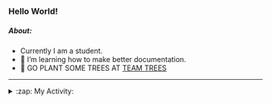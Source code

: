 ### Hello World!

##### About:
- Currently I am a student.
- 🌱 I’m learning how to make better documentation.
- 🌱 GO PLANT SOME TREES AT [TEAM TREES](https://teamtrees.org/)

---
<details>
  <summary>:zap: My Activity:</summary>
  
<!--START_SECTION:waka-->
![Code Time](http://img.shields.io/badge/Code%20Time-1%2C236%20hrs%2018%20mins-blue)

**I'm a Night 🦉** 

```text
🌞 Morning                2018 commits        ███░░░░░░░░░░░░░░░░░░░░░░   10.26 % 
🌆 Daytime                6601 commits        ████████░░░░░░░░░░░░░░░░░   33.57 % 
🌃 Evening                5660 commits        ███████░░░░░░░░░░░░░░░░░░   28.79 % 
🌙 Night                  5383 commits        ███████░░░░░░░░░░░░░░░░░░   27.38 % 
```
📅 **I'm Most Productive on Wednesday** 

```text
Monday                   2719 commits        ███░░░░░░░░░░░░░░░░░░░░░░   13.83 % 
Tuesday                  2716 commits        ███░░░░░░░░░░░░░░░░░░░░░░   13.81 % 
Wednesday                4618 commits        ██████░░░░░░░░░░░░░░░░░░░   23.49 % 
Thursday                 2601 commits        ███░░░░░░░░░░░░░░░░░░░░░░   13.23 % 
Friday                   2097 commits        ███░░░░░░░░░░░░░░░░░░░░░░   10.67 % 
Saturday                 1680 commits        ██░░░░░░░░░░░░░░░░░░░░░░░   08.54 % 
Sunday                   3231 commits        ████░░░░░░░░░░░░░░░░░░░░░   16.43 % 
```


📊 **This Week I Spent My Time On** 

```text
🔥 Editors: 
IntelliJ                 7 hrs 13 mins       █████████████████░░░░░░░░   68.85 % 
VS Code                  2 hrs 35 mins       ██████░░░░░░░░░░░░░░░░░░░   24.70 % 
Android Studio           40 mins             ██░░░░░░░░░░░░░░░░░░░░░░░   06.45 % 

🐱‍💻 Projects: 
java-springboot-projects 4 hrs 17 mins       ██████████░░░░░░░░░░░░░░░   40.82 % 
music-api                2 hrs 30 mins       ██████░░░░░░░░░░░░░░░░░░░   23.82 % 
py-series                2 hrs 2 mins        █████░░░░░░░░░░░░░░░░░░░░   19.41 % 
vlsm-subnet              33 mins             █░░░░░░░░░░░░░░░░░░░░░░░░   05.29 % 
CSE224-Fundamentals-of-An30 mins             █░░░░░░░░░░░░░░░░░░░░░░░░   04.83 % 
```


 Last Updated on 18/10/2023 17:12:15 UTC
<!--END_SECTION:waka-->
</details>

